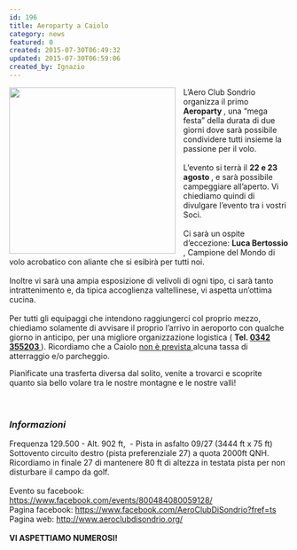 ```yaml
---
id: 196
title: Aeroparty a Caiolo
category: news
featured: 0
created: 2015-07-30T06:49:32
updated: 2015-07-30T06:59:06
created_by: Ignazio
---
```

<p>
 <a href="images/stories/2015-aeroparty.jpg" target="_blank">
  <img border="0" src="images/stories/2015-aeroparty.jpg" style="float: left; margin-right: 1em;" width="300"/>
 </a>
 L’Aero Club Sondrio organizza il primo
 <strong>
  Aeroparty
 </strong>
 , una “mega festa” della durata di due giorni dove sarà possibile condividere tutti insieme la passione per il volo.
 <br/>
 <br/>
 L’evento si terrà il
 <strong>
  22 e 23 agosto
 </strong>
 , e sarà possibile campeggiare all’aperto. Vi chiediamo quindi di divulgare l’evento tra i vostri Soci.
 <br/>
 <br/>
 Ci sarà un ospite d’eccezione:
 <strong>
  Luca Bertossio
 </strong>
 , Campione del Mondo di volo acrobatico con aliante che si esibirà per tutti noi.
 <br/>
 <br/>
 Inoltre vi sarà una ampia esposizione di velivoli di ogni tipo, ci sarà tanto intrattenimento e, da tipica accoglienza valtellinese, vi aspetta un’ottima cucina.
 <br/>
 <br/>
 Per tutti gli equipaggi che intendono raggiungerci col proprio mezzo, chiediamo solamente di avvisare il proprio l’arrivo in aeroporto con qualche giorno in anticipo, per una migliore organizzazione logistica (
 <strong>
  Tel.
  <a href="tel:0342%20355203" target="_blank">
   0342 355203
  </a>
 </strong>
 ). Ricordiamo che a Caiolo
 <span style="text-decoration: underline;">
  non è prevista
 </span>
 alcuna tassa di atterraggio e/o parcheggio.
</p>
<p>
 Pianificate una trasferta diversa dal solito, venite a trovarci e scoprite quanto sia bello volare tra le nostre montagne e le nostre valli!
 <br/>
 <br/>
 <br/>
</p>
<h3>
 <em>
  Informazioni
 </em>
</h3>
<p>
 Frequenza 129.500 -
 <span>
  Alt. 902 ft,  -
 </span>
 Pista in asfalto 09/27 (3444 ft x 75 ft)
 <br/>
 Sottovento circuito destro (pista preferenziale 27) a quota 2000ft QNH.
 <br/>
 Ricordiamo in finale 27 di mantenere 80 ft di altezza in testata pista per non disturbare il campo da golf.
 <br/>
 <br/>
 Evento su facebook:
 <a href="https://www.facebook.com/events/800484080059128/" target="_blank">
  https://www.facebook.com/events/800484080059128/
 </a>
 <br/>
 Pagina facebook:
 <a href="https://www.facebook.com/AeroClubDiSondrio?fref=ts" target="_blank">
  https://www.facebook.com/AeroClubDiSondrio?fref=ts
 </a>
 <br/>
 Pagina web:
 <a href="http://www.aeroclubdisondrio.org/" target="_blank">
  http://www.aeroclubdisondrio.org/
 </a>
 <br/>
 <br/>
 <strong>
  VI ASPETTIAMO NUMEROSI!
 </strong>
</p>
